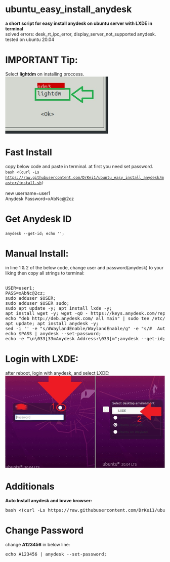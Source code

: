 # ubuntu_easy_install_anydesk
<b>a short script for easy install anydesk on ubuntu server with LXDE in terminal</b><br>
solved errors:
desk_rt_ipc_error, display_server_not_supported anydesk.<br>
tested on ubuntu 20.04

# IMPORTANT Tip:
Select <b>lightdm</b> on installing proccess.<br>
<img src="https://github.com/DrKei1/ubuntu_easy_install_anydesk/blob/main/select-lightdm.jpg?raw=true">

# Fast Install
copy below code and paste in terminal. at first you need set password.<br>
<code>bash <(curl -Ls https://raw.githubusercontent.com/DrKei1/ubuntu_easy_install_anydesk/master/install.sh)</code><br>
<br>
new username=user1<br>
Anydesk Password=xAbNc@2cz<br>

# Get Anydesk ID
<code>anydesk --get-id; echo '';</code><br>

# Manual Install: 
in line 1 & 2 of the below code, change user and password(anydesk) to your liking then copy all strings to terminal:<br><br>
<pre>
USER=user1;
PASS=xAbNc@2cz;
sudo adduser $USER;
sudo adduser $USER sudo;
sudo apt update -y; apt install lxde -y;
apt install wget -y; wget -qO - https://keys.anydesk.com/repos/DEB-GPG-KEY | sudo apt-key add -;
echo "deb http://deb.anydesk.com/ all main" | sudo tee /etc/apt/sources.list.d/anydesk-stable.list;
apt update; apt install anydesk -y;
sed -i '' -e "s/#WaylandEnable/WaylandEnable/g" -e "s/#  AutomaticLoginEnable = true/AutomaticLoginEnable = true/g" -e "s/#  AutomaticLogin = user1/AutomaticLogin = $USER/g" /etc/gdm3/custom.conf;
echo $PASS | anydesk --set-password;
echo -e "\n\033[33mAnydesk Address:\033[m";anydesk --get-id;echo -e "\n\033[33mrebooting...\033[m"; reboot;
</pre>



# Login with LXDE:
after reboot, login with anydesk, and select LXDE:<br>
<img src="https://github.com/DrKei1/ubuntu_easy_install_anydesk/blob/main/anydesk-set-lxde.jpg?raw=true">

# Additionals
<b>Auto Install anydesk and brave browser:</b><br>
<pre>bash <(curl -Ls https://raw.githubusercontent.com/DrKei1/ubuntu_easy_install_anydesk/master/install_anydesk_with_brave.sh)</pre>

# Change Password
change <b>A123456</b> in below line:<br>
<pre>echo A123456 | anydesk --set-password;</pre>
